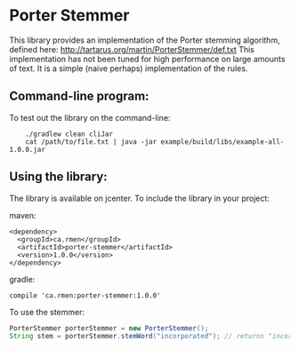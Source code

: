 Porter Stemmer
==============

This library provides an implementation of the Porter stemming algorithm, defined here:
http://tartarus.org/martin/PorterStemmer/def.txt
This implementation has not been tuned for high performance on large amounts of text. It is
a simple (naive perhaps) implementation of the rules.

Command-line program:
--------------------
To test out the library on the command-line:

```
    ./gradlew clean cliJar
    cat /path/to/file.txt | java -jar example/build/libs/example-all-1.0.0.jar 
```

Using the library:
-----------------
The library is available on jcenter. To include the library in your project:

maven:

```
<dependency>
  <groupId>ca.rmen</groupId>
  <artifactId>porter-stemmer</artifactId>
  <version>1.0.0</version>
</dependency>
```

gradle:

```
compile 'ca.rmen:porter-stemmer:1.0.0'
```

To use the stemmer:
```java
PorterStemmer porterStemmer = new PorterStemmer();
String stem = porterStemmer.stemWord("incorporated"); // returns "incorpor"
```
